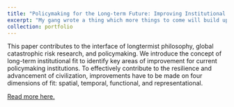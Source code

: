 ```yaml
---
title: "Policymaking for the Long-term Future: Improving Institutional Fit"
excerpt: "My gang wrote a thing which more things to come will build up on. It's worth a look imho <br/><img src='/images/LTInstFit.png'>"
collection: portfolio
---
```


This paper contributes to the interface of longtermist philosophy, global catastrophic risk research, and policymaking. We introduce the concept of long-term institutional fit to identify key areas of improvement for current policymaking institutions. To effectively contribute to the resilience and advancement of civilization, improvements have to be made on four dimensions of fit: spatial, temporal, functional, and representational.

[Read more here.](https://www.simoninstitute.ch/project/public-policy-making-longterm-future/)
